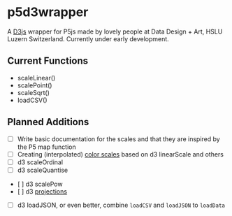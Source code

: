# p5d3wrapper

A [D3js](https://d3js.org/) wrapper for P5js made by lovely people at Data Design + Art, HSLU Luzern Switzerland. Currently under early development.

## Current Functions

- scaleLinear()
- scalePoint()
- scaleSqrt()
- loadCSV()

## Planned Additions

- [ ] Write basic documentation for the scales and that they are inspired by the P5 map function 
- [ ] Creating (interpolated) [color scales](https://www.d3indepth.com/scales/#scales-with-continuous-input-and-discrete-output) based on d3 linearScale and others
- [ ] d3 scaleOrdinal
- [ ] d3 scaleQuantise
- [ ] d3 scalePow
- [ ] d3 [projections](https://d3js.org/d3-geo/projection)
- [ ] d3 loadJSON, or even better, combine `loadCSV` and `loadJSON` to `loadData`
